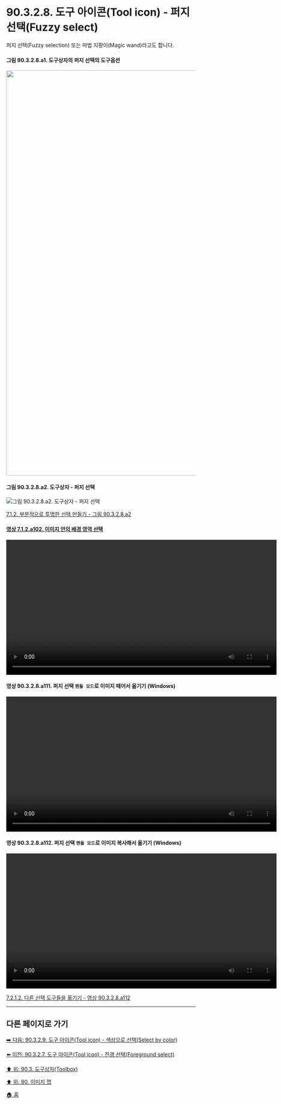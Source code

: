 # 90.3.2.8. 도구 아이콘(Tool icon) - 퍼지 선택(Fuzzy select)
퍼지 선택(Fuzzy selection) 또는 마법 지팡이(Magic wand)라고도 합니다.

#### 그림 90.3.2.8.a1. 도구상자의 퍼지 선택의 도구옵션
<img width="1080" src="https://github.com/wonder13662/gimp/assets/15767104/59bfa923-2940-4687-9ca9-2aae4df010aa">

#### 그림 90.3.2.8.a2. 도구상자 - 퍼지 선택
![그림 90.3.2.8.a2. 도구상자 - 퍼지 선택](https://github.com/wonder13662/gimp/assets/15767104/9f2fad3e-18f9-43ea-a3ba-a9cb736bc1d5)

[7.1.2. 부분적으로 투명한 선택 만들기 - 그림 90.3.2.8.a2](https://wonder13662.github.io/gimp/2.10.36_ko/07-01-the-selectionx-02-making_a_selection_partially_transparent.html#%EA%B7%B8%EB%A6%BC-90328a2-%EB%8F%84%EA%B5%AC%EC%83%81%EC%9E%90---%ED%8D%BC%EC%A7%80-%EC%84%A0%ED%83%9D)

#### [영상 7.1.2.a102. 이미지 안의 배경 영역 선택](https://wonder13662.github.io/gimp/2.10.36_ko/07-01-the-selectionx-02-making_a_selection_partially_transparent.html#%EC%98%81%EC%83%81-712a102-%EC%9D%B4%EB%AF%B8%EC%A7%80-%EC%95%88%EC%9D%98-%EB%B0%B0%EA%B2%BD-%EC%98%81%EC%97%AD-%EC%84%A0%ED%83%9D)
<video controls="controls" width="720" src="https://github.com/wonder13662/gimp/assets/15767104/5bdf065c-08c3-4e6d-b7db-b32c8d9f36aa"></video>

#### 영상 90.3.2.8.a111. 퍼지 선택 `핸들 모드`로 이미지 떼어서 옮기기 (Windows)
<video controls="controls" width="720" src="https://github.com/wonder13662/gimp/assets/15767104/d80f9d3a-10bb-48c4-bbf3-fdb466e7bf47"></video>

#### 영상 90.3.2.8.a112. 퍼지 선택 `핸들 모드`로 이미지 복사해서 옮기기 (Windows)
<video controls="controls" width="720" src="https://github.com/wonder13662/gimp/assets/15767104/dd0912b8-9201-4a49-9f9e-b641aba4fcf1"></video>

[7.2.1.2. 다른 선택 도구들을 옮기기 - 영상 90.3.2.8.a112](https://wonder13662.github.io/gimp/2.10.36_ko/07-02-01-moving-or-resizing-a-selectionx-02-moving_using_other_selection_tools.html#%EC%98%81%EC%83%81-90328a112-%ED%8D%BC%EC%A7%80-%EC%84%A0%ED%83%9D-%ED%95%B8%EB%93%A4-%EB%AA%A8%EB%93%9C%EB%A1%9C-%EC%9D%B4%EB%AF%B8%EC%A7%80-%EB%B3%B5%EC%82%AC%ED%95%B4%EC%84%9C-%EC%98%AE%EA%B8%B0%EA%B8%B0-windows)

***

## 다른 페이지로 가기

[➡️ 다음: 90.3.2.9. 도구 아이콘(Tool icon) - 색상으로 선택(Select by color)](./90-03-02-09-select_by_color.md)

[⬅️ 이전: 90.3.2.7. 도구 아이콘(Tool icon) - 전경 선택(Foreground select)](./90-03-02-07-foreground_select.md)

[⬆️ 위: 90.3. 도구상자(Toolbox)](./90-03-00-toolbox.md)

[⬆️ 위: 90. 이미지 맵](./90-00-image-map.md)

[🏠 홈](./00-home.md)
